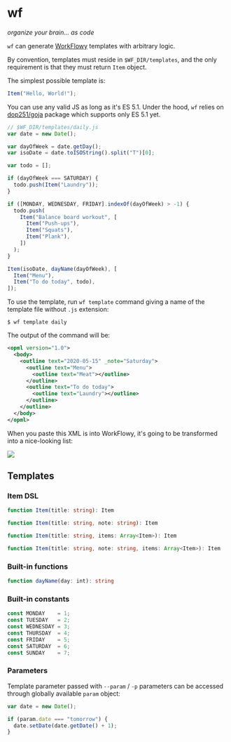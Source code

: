 # wf

_organize your brain… as code_

`wf` can generate [WorkFlowy](https://workflowy.com) templates with arbitrary
logic.

By convention, templates must reside in `$WF_DIR/templates`, and the only
requirement is that they must return `Item` object.

The simplest possible template is:

```js
Item("Hello, World!");
```

You can use any valid JS as long as it's ES 5.1.
Under the hood, `wf` relies on [dop251/goja][goja] package which supports only
ES 5.1 yet.

```js
// $WF_DIR/templates/daily.js
var date = new Date();

var dayOfWeek = date.getDay();
var isoDate = date.toISOString().split("T")[0];

var todo = [];

if (dayOfWeek === SATURDAY) {
  todo.push(Item("Laundry"));
}

if ([MONDAY, WEDNESDAY, FRIDAY].indexOf(dayOfWeek) > -1) {
  todo.push(
    Item("Balance board workout", [
      Item("Push-ups"),
      Item("Squats"),
      Item("Plank"),
    ])
  );
}

Item(isoDate, dayName(dayOfWeek), [
  Item("Menu"),
  Item("To do today", todo),
]);
```

To use the template, run `wf template` command giving a name of the template
file without `.js` extension:

```
$ wf template daily
```

The output of the command will be:

```xml
<opml version="1.0">
  <body>
    <outline text="2020-05-15" _note="Saturday">
      <outline text="Menu">
        <outline text="Meat"></outline>
      </outline>
      <outline text="To do today">
        <outline text="Laundry"></outline>
      </outline>
    </outline>
  </body>
</opml>
```

When you paste this XML is into WorkFlowy, it's going to be transformed into
a nice-looking list:

![](https://i.imgur.com/kTOwuIr.png)

## Templates

### Item DSL

```ts
function Item(title: string): Item

function Item(title: string, note: string): Item

function Item(title: string, items: Array<Item>): Item

function Item(title: string, note: string, items: Array<Item>): Item
```

### Built-in functions

```ts
function dayName(day: int): string
```

### Built-in constants

```js
const MONDAY    = 1;
const TUESDAY   = 2;
const WEDNESDAY = 3;
const THURSDAY  = 4;
const FRIDAY    = 5;
const SATURDAY  = 6;
const SUNDAY    = 7;
```

### Parameters

Template parameter passed with `--param` / `-p` parameters can be accessed
through globally available `param` object:

```js
var date = new Date();

if (param.date === "tomorrow") {
  date.setDate(date.getDate() + 1);
}
```

[goja]: https://github.com/dop251/goja

